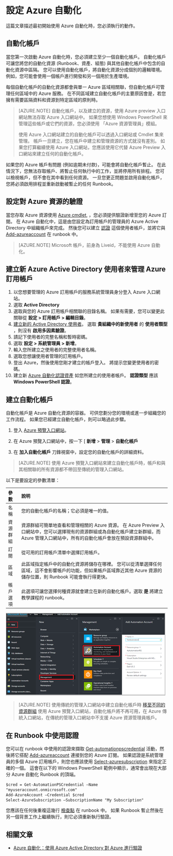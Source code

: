 <properties
   pageTitle="設定 Azure 自動化"
   description="描述設定 Azure 自動化以進行初次使用時必須執行的步驟。"
   services="automation"
   documentationCenter=""
   authors="SnehaGunda"
   manager="stevenka"
   editor="tysonn" />
<tags
   ms.service="automation"
   ms.devlang="na"
   ms.topic="get-started-article"
   ms.tgt_pltfrm="na"
   ms.workload="infrastructure-services"
   ms.date="11/10/2015"
   ms.author="bwren;sngun" />

# 設定 Azure 自動化

這篇文章描述最初開始使用 Azure 自動化時，您必須執行的動作。

## 自動化帳戶

當您第一次啟動 Azure 自動化時，您必須建立至少一個自動化帳戶。 自動化帳戶可讓您將您的自動化資源 (Runbook、資產、組態) 與其他自動化帳戶中包含的自動化資源中區隔。 您可以使用自動化帳戶，將自動化資源分成個別的邏輯環境。 例如，您可能會使用一個帳戶進行開發和另一個用於生產環境。

每個自動化帳戶的自動化資源都會與單一 Azure 區域相關聯，但自動化帳戶可管理任何區域中的 Azure 服務。 在不同區域建立自動化帳戶的主要原因會是，若您擁有需要區隔資料和資源到特定區域的原則時。

>[AZURE.NOTE] 自動化帳戶，以及建立的資源，使用 Azure preview 入口網站無法存取 Azure 入口網站中。 如果您想使用 Windows PowerShell 來管理這些帳戶或它們的資源，您必須使用 「Azure 資源管理員」模組。 
>
>使用 Azure 入口網站建立的自動化帳戶可以透過入口網站或 Cmdlet 集來管理。 帳戶一旦建立，您在帳戶中建立和管理資源的方式就沒有差別。 如果您打算繼續使用 Azure 入口網站，您應該使用它代替 Azure Preview 入口網站來建立任何的自動化帳戶。


如果您的 Azure 帳戶有問題 (例如逾期未付款)，可能會將自動化帳戶暫止。 在此情況下，您無法存取帳戶、將暫止任何執行中的工作，並將停用所有排程。 您可以檢視帳戶，但不會在其中看到任何資源。 一旦您更正問題並啟用自動化帳戶，您將必須啟用排程並重新啟動被暫止的任何 Runbook。


## 設定對 Azure 資源的驗證

當您存取 Azure 資源使用 [Azure cmdlet](http://msdn.microsoft.com/library/azure/jj554330.aspx), ，您必須提供驗證新增至您的 Azure 訂閱。 在 Azure 自動化中，這是由您設定為訂用帳戶的管理員的 Azure Active Directory 中組織帳戶來完成。 然後您可以建立 [認證](http://msdn.microsoft.com/library/dn940015.aspx) 這個使用者帳戶，並將它與 [Add-azureaccount](http://msdn.microsoft.com/library/azure/dn722528.aspx) 在 runbook 中。

>[AZURE.NOTE] Microsoft 帳戶，前身為 Liveid，不能使用 Azure 自動化。

## 建立新 Azure Active Directory 使用者來管理 Azure 訂用帳戶

1. 以您想要管理的 Azure 訂用帳戶的服務系統管理員身分登入 Azure 入口網站。
2. 選取 **Active Directory**
3. 選取與您的 Azure 訂用帳戶相關聯的目錄名稱。 如果有需要，您可以變更此關聯從 **設定 > 訂用帳戶 > 編輯目錄**。
4. [建立新的 Active Directory 使用者](http://msdn.microsoft.com/library/azure/hh967632.aspx)。  選取 **貴組織中的新使用者** 的 **使用者類型** ，則沒有 **啟用多因素驗證**。
5. 請記下使用者的完整名稱和暫時密碼。
7. 選取 **設定 > 系統管理員 > 新增**。
8. 輸入您所建立之使用者的完整使用者名稱。
9. 選取您想讓使用者管理的訂用帳戶。
10. 登出 Azure，然後使用您剛才建立的帳戶登入。 將提示您變更使用者的密碼。
11. 建立新 [Azure 自動化認證資產](http://msdn.microsoft.com/library/dn940015.aspx) 如您所建立的使用者帳戶。  **認證類型** 應該 **Windows PowerShell 認證**。

## 建立自動化帳戶

自動化帳戶是 Azure 自動化資源的容器。 可供您劃分您的環境或進一步組織您的工作流程。 如果您已經建立自動化帳戶，則可以略過此步驟。

1. 登入 [Azure 預覽入口網站](https://portal.azure.com/)。

2. 在 Azure 預覽入口網站中，按一下 [ **新增** > **管理** > **自動化帳戶**

3. 在 **加入自動化帳戶** 刀鋒視窗中，設定您的自動化帳戶的詳細資料。 

>[AZURE.NOTE] 使用 Azure 預覽入口網站來建立自動化帳戶時，帳戶和與其相關聯的所有資源都不帶回至傳統的管理入口網站。 

以下是要設定的參數清單：

|參數            |說明 |
|:---|:---|
| 名稱 | 您的自動化帳戶的名稱；它必須是唯一的值。 |
| 資源群組 | 資源群組可簡單地查看和管理相關的 Azure 資源。 在 Azure Preview 入口網站中，您可以選擇現有的資源群組或為自動化帳戶建立新群組，而 Azure 管理入口網站中，所有的自動化帳戶會放在預設資源群組中。 |
| 訂閱 | 從可用的訂用帳戶清單中選擇訂用帳戶。 |
| 區域 | 此區域指定帳戶中的自動化資源將儲存在哪裡。 您可以從清單選擇任何區域，這不會影響帳戶的功能，但如果帳戶區域靠近其他 Azure 資源的儲存位置，則 Runbook 可能會執行得更快。 |
| 帳戶選項 | 此選項可讓您選擇何種資源就會建立在新的自動化帳戶。選取 **是** 將建立教學課程的 runbook。 |

![Create Account](media/automation-configuration/automation-01-create-automation-account.png)

>[AZURE.NOTE] 使用傳統的管理入口網站中建立自動化帳戶時 [移至不同的資源群組](../resource-group-move-resources.md) 使用 Azure 預覽入口網站，自動化帳戶將不再可用，在 Azure 傳統入口網站，在傳統的管理入口網站中不支援 Azure 資源管理員帳戶。



## 在 Runbook 中使用認證

您可以在 runbook 中使用的認證來擷取 [Get-automationpscredential](http://msdn.microsoft.com/library/dn940015.aspx) 活動，然後將它搭配 [Add-azureaccount](http://msdn.microsoft.com/library/azure/dn722528.aspx) 連接到您的 Azure 訂閱。 如果認證是系統管理員的多個 Azure 訂用帳戶，則您也應該使用 [Select-azuresubscription](http://msdn.microsoft.com/library/dn495203.aspx) 來指定正確的一個。 這會在以下的 Windows PowerShell 範例中顯示，通常會出現在大部分 Azure 自動化 Runbook 的頂端。

    $cred = Get-AutomationPSCredential –Name "myuseraccount.onmicrosoft.com"
    Add-AzureAccount –Credential $cred
    Select-AzureSubscription –SubscriptionName "My Subscription"

您應該在任何後重複這幾行 [檢查點](http://technet.microsoft.com/library/dn469257.aspx#bk_Checkpoints) 在 runbook 中。 如果 Runbook 暫止然後在另一個背景工作上繼續執行，則它必須重新執行驗證。

## 相關文章
- [Azure 自動化：使用 Azure Active Directory 對 Azure 進行驗證](http://azure.microsoft.com/blog/2014/08/27/azure-automation-authenticating-to-azure-using-azure-active-directory/)
 


